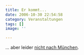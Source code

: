 ```yaml
---
title: Er kommt...
date: 2006-10-30 22:54:58
category: Veranstaltungen
tags: []
image: ''

---
```


... aber leider [nicht nach München](http://www.the-groundzero.com/forum/viewtopic.php?id=161).
